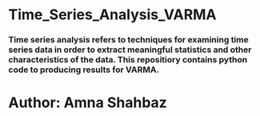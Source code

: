 # Time_Series_Analysis_VARMA
### Time series analysis refers to techniques for examining time series data in order to extract meaningful statistics and other characteristics of the data. This repositiory contains python code to producing results for VARMA.

# Author: Amna Shahbaz
